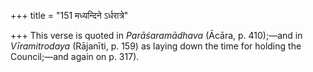 +++
title = "151 मध्यन्दिने ऽर्धरात्रे"

+++
This verse is quoted in *Parāśaramādhava* (Ācāra, p. 410);—and in
*Vīramitrodaya* (Rājanīti, p. 159) as laying down the time for holding
the Council;—and again on p. 317).


